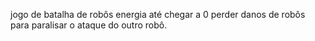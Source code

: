 jogo de batalha de robôs
energia até chegar a 0 perder
danos de robôs para paralisar o ataque do outro robô.

